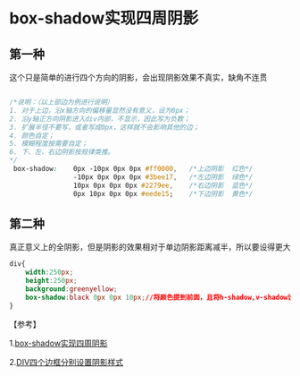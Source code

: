 # box-shadow实现四周阴影

## 第一种

这个只是简单的进行四个方向的阴影，会出现阴影效果不真实，缺角不连贯

```css

/*说明：（以上部边为例进行说明）
1. 对于上边，沿x轴方向的偏移量显然没有意义，设为0px；
2. 沿y轴正方向阴影进入div内部，不显示，因此写为负数；
3. 扩展半径不要写，或者写成0px，这样就不会影响其他的边；
4. 颜色自定；
5. 模糊程度按需要自定；
6. 下、左、右边阴影按规律类推。
*/
 box-shadow:    0px -10px 0px 0px #ff0000,   /*上边阴影  红色*/
                -10px 0px 0px 0px #3bee17,   /*左边阴影  绿色*/
                10px 0px 0px 0px #2279ee,    /*右边阴影  蓝色*/
                0px 10px 0px 0px #eede15;    /*下边阴影  黄色*/

```

## 第二种

真正意义上的全阴影，但是阴影的效果相对于单边阴影距离减半，所以要设得更大

```css
div{
    width:250px;
    height:250px;
    background:greenyellow;
    box-shadow:black 0px 0px 10px;//将颜色提到前面，且将h-shadow,v-shadow设为0px,实现四周阴影
}
```
【参考】

1.[box-shadow实现四周阴影](https://blog.csdn.net/jaris_jade/article/details/79181797)

2.[DIV四个边框分别设置阴影样式](http://www.cnblogs.com/LXJ-CHEER/p/4721503.html)